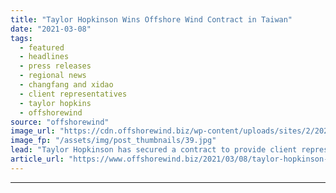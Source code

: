 ```yaml
---
title: "Taylor Hopkinson Wins Offshore Wind Contract in Taiwan"
date: "2021-03-08"
tags: 
  - featured
  - headlines
  - press releases
  - regional news
  - changfang and xidao
  - client representatives
  - taylor hopkins
  - offshorewind
source: "offshorewind"
image_url: "https://cdn.offshorewind.biz/wp-content/uploads/sites/2/2021/03/08150006/Taylor-Hopkinson-Wins-Offshore-Wind-Contract-in-Taiwan.jpg"
image_fp: "/assets/img/post_thumbnails/39.jpg"
lead: "Taylor Hopkinson has secured a contract to provide client representatives for the Changfang and"
article_url: "https://www.offshorewind.biz/2021/03/08/taylor-hopkinson-wins-offshore-wind-contract-in-taiwan/"
---
```


---
